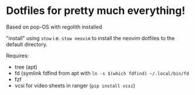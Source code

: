# Dotfiles for pretty much everything!
Based on pop-OS with regolith installed

"install" using `stow` i.e. `stow neovim` to install the neovim dotfiles to the default directory.

Requires:
- tree (apt)
- fd (symlink fdfind from apt with `ln -s $(which fdfind) ~/.local/bin/fd`
- fzf
- vcsi for video sheets in ranger (`pip install vcsi`)
